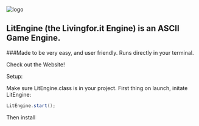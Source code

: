 ![logo](https://i.imgur.com/jFBC4nP.png)

## LitEngine (the Livingfor.it Engine) is an ASCII Game Engine.

###Made to be very easy, and user friendly. Runs directly in your terminal.

Check out the Website!

Setup:

Make sure LitEngine.class is in your project.
First thing on launch, initate LitEngine:

```java
LitEngine.start();
```

Then install

